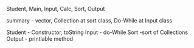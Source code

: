 Student, Main, Input, Calc, Sort, Output 

summary - vector, Collection at sort class, Do-While at Input class

Student - Constructor, toString
Input - do-While 
Sort -sort of Collections 
Output - printlable method


